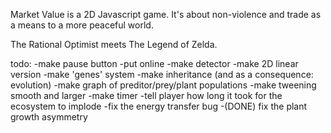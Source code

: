 Market Value is a 2D Javascript game. It's about non-violence and trade as a means to a more peaceful world.

The Rational Optimist meets The Legend of Zelda.

todo:
-make pause button
-put online
-make detector
-make 2D linear version
-make 'genes' system
-make inheritance (and as a consequence: evolution)
-make graph of preditor/prey/plant populations
-make tweening smooth and larger
-make timer
-tell player how long it took for the ecosystem to implode
-fix the energy transfer bug
-(DONE) fix the plant growth asymmetry
